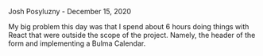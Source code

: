 Josh Posyluzny - December 15, 2020

My big problem this day was that I spend about 6 hours doing things with React that were outside the scope of the project. Namely, the header of the form and implementing a Bulma Calendar.
